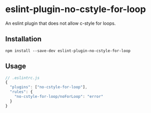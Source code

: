 # eslint-plugin-no-cstyle-for-loop

An eslint plugin that does not allow c-style for loops.

## Installation

```shell
npm install --save-dev eslint-plugin-no-cstyle-for-loop
```

## Usage

```javascript
// .eslintrc.js
{
  "plugins": ["no-cstyle-for-loop"],
  "rules": {
    "no-cstyle-for-loop/noForLoop": "error"
  }
}
```
